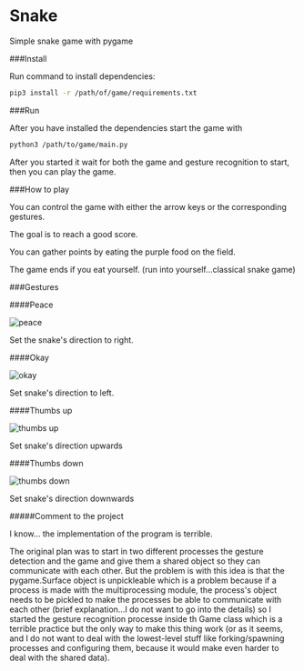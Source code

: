 # Snake
Simple snake game with pygame

###Install

Run command to install dependencies:

```bash
pip3 install -r /path/of/game/requirements.txt 
```


###Run

After you have installed the dependencies start
the game with

```bash
python3 /path/to/game/main.py
```

After you started it wait for both the game and gesture recognition to start, then you can play the game.


###How to play

You can control the game with either the arrow
keys or the corresponding gestures.

The goal is to reach a good score.

You can gather points by eating the purple food on the field.

The game ends if you eat yourself. (run into yourself...classical snake game)


###Gestures

####Peace

![peace](https://cdn.shopify.com/s/files/1/0074/7598/6491/products/peace-lf-3_grande.jpg?v=1548153577)

Set the snake's direction to right.


####Okay


![okay](https://proofreadmyessay.co.uk/wp-content/uploads/2019/12/Tauchzeichen-Okay-Diving-Sign-Okay.png)

Set snake's direction to left.


####Thumbs up

![thumbs up](https://upload.wikimedia.org/wikipedia/commons/thumb/e/e8/Thumbs-up-icon.svg/1638px-Thumbs-up-icon.svg.png)

Set snake's direction upwards


####Thumbs down

![thumbs down](https://upload.wikimedia.org/wikipedia/commons/thumb/8/84/Symbol_thumbs_down.svg/1200px-Symbol_thumbs_down.svg.png)

Set snake's direction downwards


#####Comment to the project

I know... the implementation of the program is terrible.

The original plan was to start in two different processes the gesture detection and the game and give them a shared object so they can communicate with each other. But the problem is with this idea is that the pygame.Surface object is unpickleable which is a problem because if a process is made with the multiprocessing module, the process's object needs to be pickled to make the processes be able to communicate with each other (brief explanation...I do not want to go into the details)  so I started the gesture recognition processe inside th Game class which is a terrible practice but the only way to make this thing work (or as it seems, and I do not want to deal with the lowest-level stuff like forking/spawning processes and configuring them, because it would make even harder to deal with the shared data).